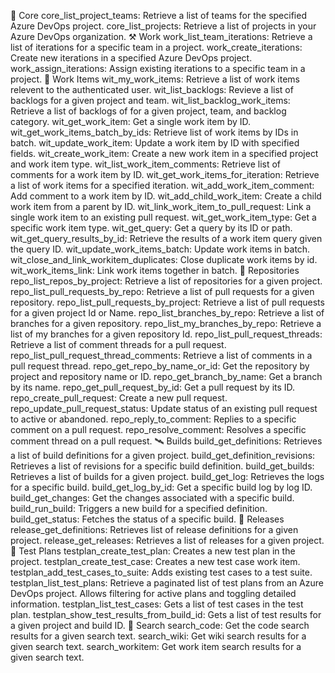 🧿 Core
core_list_project_teams: Retrieve a list of teams for the specified Azure DevOps project.
core_list_projects: Retrieve a list of projects in your Azure DevOps organization.
⚒️ Work
work_list_team_iterations: Retrieve a list of iterations for a specific team in a project.
work_create_iterations: Create new iterations in a specified Azure DevOps project.
work_assign_iterations: Assign existing iterations to a specific team in a project.
📅 Work Items
wit_my_work_items: Retrieve a list of work items relevent to the authenticated user.
wit_list_backlogs: Revieve a list of backlogs for a given project and team.
wit_list_backlog_work_items: Retrieve a list of backlogs of for a given project, team, and backlog category.
wit_get_work_item: Get a single work item by ID.
wit_get_work_items_batch_by_ids: Retrieve list of work items by IDs in batch.
wit_update_work_item: Update a work item by ID with specified fields.
wit_create_work_item: Create a new work item in a specified project and work item type.
wit_list_work_item_comments: Retrieve list of comments for a work item by ID.
wit_get_work_items_for_iteration: Retrieve a list of work items for a specified iteration.
wit_add_work_item_comment: Add comment to a work item by ID.
wit_add_child_work_item: Create a child work item from a parent by ID.
wit_link_work_item_to_pull_request: Link a single work item to an existing pull request.
wit_get_work_item_type: Get a specific work item type.
wit_get_query: Get a query by its ID or path.
wit_get_query_results_by_id: Retrieve the results of a work item query given the query ID.
wit_update_work_items_batch: Update work items in batch.
wit_close_and_link_workitem_duplicates: Close duplicate work items by id.
wit_work_items_link: Link work items together in batch.
📁 Repositories
repo_list_repos_by_project: Retrieve a list of repositories for a given project.
repo_list_pull_requests_by_repo: Retrieve a list of pull requests for a given repository.
repo_list_pull_requests_by_project: Retrieve a list of pull requests for a given project Id or Name.
repo_list_branches_by_repo: Retrieve a list of branches for a given repository.
repo_list_my_branches_by_repo: Retrieve a list of my branches for a given repository Id.
repo_list_pull_request_threads: Retrieve a list of comment threads for a pull request.
repo_list_pull_request_thread_comments: Retrieve a list of comments in a pull request thread.
repo_get_repo_by_name_or_id: Get the repository by project and repository name or ID.
repo_get_branch_by_name: Get a branch by its name.
repo_get_pull_request_by_id: Get a pull request by its ID.
repo_create_pull_request: Create a new pull request.
repo_update_pull_request_status: Update status of an existing pull request to active or abandoned.
repo_reply_to_comment: Replies to a specific comment on a pull request.
repo_resolve_comment: Resolves a specific comment thread on a pull request.
🛰️ Builds
build_get_definitions: Retrieves a list of build definitions for a given project.
build_get_definition_revisions: Retrieves a list of revisions for a specific build definition.
build_get_builds: Retrieves a list of builds for a given project.
build_get_log: Retrieves the logs for a specific build.
build_get_log_by_id: Get a specific build log by log ID.
build_get_changes: Get the changes associated with a specific build.
build_run_build: Triggers a new build for a specified definition.
build_get_status: Fetches the status of a specific build.
🚀 Releases
release_get_definitions: Retrieves list of release definitions for a given project.
release_get_releases: Retrieves a list of releases for a given project.
🧪 Test Plans
testplan_create_test_plan: Creates a new test plan in the project.
testplan_create_test_case: Creates a new test case work item.
testplan_add_test_cases_to_suite: Adds existing test cases to a test suite.
testplan_list_test_plans: Retrieve a paginated list of test plans from an Azure DevOps project. Allows filtering for active plans and toggling detailed information.
testplan_list_test_cases: Gets a list of test cases in the test plan.
testplan_show_test_results_from_build_id: Gets a list of test results for a given project and build ID.
🔎 Search
search_code: Get the code search results for a given search text.
search_wiki: Get wiki search results for a given search text.
search_workitem: Get work item search results for a given search text.